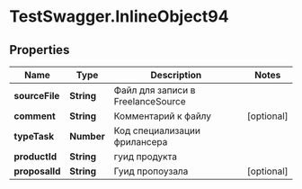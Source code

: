 # TestSwagger.InlineObject94

## Properties

Name | Type | Description | Notes
------------ | ------------- | ------------- | -------------
**sourceFile** | **String** | Файл для записи в FreelanceSource | 
**comment** | **String** | Комментарий к файлу | [optional] 
**typeTask** | **Number** | Код специализации фрилансера | 
**productId** | **String** | гуид продукта | 
**proposalId** | **String** | Гуид пропоузала | [optional] 


